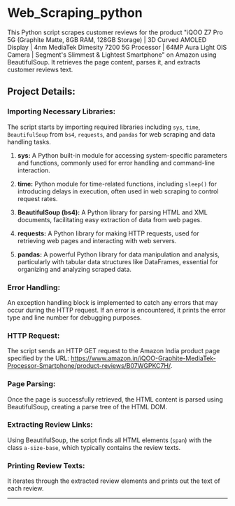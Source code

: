 # Web_Scraping_python
 This Python script scrapes customer reviews for the product "iQOO Z7 Pro 5G (Graphite Matte, 8GB RAM, 128GB Storage) | 3D Curved AMOLED Display | 4nm MediaTek Dimesity 7200 5G Processor | 64MP Aura Light OIS Camera | Segment's Slimmest & Lightest Smartphone" on Amazon using BeautifulSoup. It retrieves the page content, parses it, and extracts customer reviews text.

## Project Details:

### Importing Necessary Libraries: 
The script starts by importing required libraries including `sys`, `time`, `BeautifulSoup` from `bs4`, `requests`, and `pandas` for web scraping and data handling tasks.

1. **sys:** A Python built-in module for accessing system-specific parameters and functions, commonly used for error handling and command-line interaction.

2. **time:** Python module for time-related functions, including `sleep()` for introducing delays in execution, often used in web scraping to control request rates.

3. **BeautifulSoup (bs4):** A Python library for parsing HTML and XML documents, facilitating easy extraction of data from web pages.

4. **requests:** A Python library for making HTTP requests, used for retrieving web pages and interacting with web servers.

5. **pandas:** A powerful Python library for data manipulation and analysis, particularly with tabular data structures like DataFrames, essential for organizing and analyzing scraped data.

### Error Handling: 
An exception handling block is implemented to catch any errors that may occur during the HTTP request. If an error is encountered, it prints the error type and line number for debugging purposes.

### HTTP Request: 
The script sends an HTTP GET request to the Amazon India product page specified by the URL: https://www.amazon.in/iQOO-Graphite-MediaTek-Processor-Smartphone/product-reviews/B07WGPKC7H/.

### Page Parsing: 
Once the page is successfully retrieved, the HTML content is parsed using BeautifulSoup, creating a parse tree of the HTML DOM.

### Extracting Review Links: 
Using BeautifulSoup, the script finds all HTML elements (`span`) with the class `a-size-base`, which typically contains the review texts.

### Printing Review Texts: 
It iterates through the extracted review elements and prints out the text of each review.

---
 
